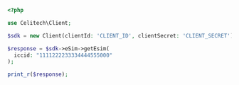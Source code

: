 ```php
<?php

use Celitech\Client;

$sdk = new Client(clientId: 'CLIENT_ID', clientSecret: 'CLIENT_SECRET');

$response = $sdk->eSim->getEsim(
  iccid: "1111222233334444555000"
);

print_r($response);

```


<!-- This file was generated by liblab | https://liblab.com/ -->